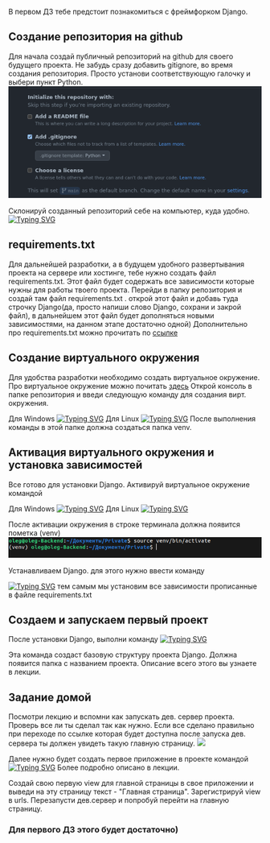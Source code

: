 В первом ДЗ тебе предстоит познакомиться с фреймфорком Django.

## Создание репозитория на github
Для начала создай публичный репозиторий на github для своего будущего проекта.
Не забудь сразу добавить gitignore, во время создания репозитория. Просто установи соответствующую галочку и выбери пункт Python.
![](./media/gitignore_rep.png) 

Склонируй созданный репозиторий себе на компьютер, куда удобно.
[![Typing SVG](https://readme-typing-svg.herokuapp.com?color=%2336BCF7&lines=git+clone+ссылка_на_репозиторий)](https://git.io/typing-svg)

## requirements.txt
Для дальнейшей разработки, а в будущем удобного развертывания проекта на сервере или хостинге, тебе нужно создать файл requirements.txt. Этот файл будет содержать все зависимости которые нужны для работы твоего проекта.
Перейди в папку репозитория и создай там файл requirements.txt . открой этот файл и добавь туда строчку Django(да, просто напиши слово Django, сохрани и закрой файл), в дальнейшем этот файл будет дополняться новыми зависимостями, на данном этапе достаточно одной)
Дополнительно про requirements.txt можно прочитать по [ссылке](https://pip.pypa.io/en/latest/user_guide/#requirements-files)

## Создание виртуального окружения
Для удобства разработки необходимо создать виртуальное окружение. Про виртуальное окружение можно почитать [здесь](https://devpractice.ru/python-lesson-17-virtual-envs/)
Открой консоль в папке репозитория и введи следующую команду для создания вирт. окружения.

Для Windows
[![Typing SVG](https://readme-typing-svg.herokuapp.com?color=%2336BCF7&lines=python+-m+venv+venv)](https://git.io/typing-svg)
Для Linux
[![Typing SVG](https://readme-typing-svg.herokuapp.com?color=%2336BCF7&lines=python3+-m+venv+venv)](https://git.io/typing-svg)
После выполнения команды в этой папке должна создаться папка venv.

## Активация виртуального окружения и установка зависимостей
Все готово для установки Django. Активируй виртуальное окружение командой

Для Windows
[![Typing SVG](https://readme-typing-svg.herokuapp.com?color=%2336BCF7&lines=venv\Scripts\activate)](https://git.io/typing-svg)
Для Linux
[![Typing SVG](https://readme-typing-svg.herokuapp.com?color=%2336BCF7&lines=source+venv/bin/activate)](https://git.io/typing-svg)

После активации окружения в строке терминала должна появится пометка (venv)
![](./media/venv_activate.png)

Устанавливаем Django. для этого нужно ввести команду 

[![Typing SVG](https://readme-typing-svg.herokuapp.com?color=%2336BCF7&lines=pip+install+-r+requirements.txt)](https://git.io/typing-svg)
тем самым мы установим все зависимости прописанные в файле requirements.txt

## Создаем и запускаем первый проект

После установки Django, выполни команду 
[![Typing SVG](https://readme-typing-svg.herokuapp.com?color=%2336BCF7&lines=django-admin+startproject+имя_проекта)](https://git.io/typing-svg)

Эта команда создаст базовую структуру проекта Django. Должна появится папка с названием проекта. Описание всего этого вы узнаете в лекции.

## Задание домой
Посмотри лекцию и вспомни как запускать дев. сервер проекта. Проверь все ли ты сделал так как нужно. Если все сделано правильно при переходе по ссылке которая будет доступна после запуска дев. сервера ты должен увидеть такую главную страницу.
![](https://assets.digitalocean.com/articles/63911/Django_local_server_front_page.png)

Далее нужно будет создать первое приложение в проекте командой 
[![Typing SVG](https://readme-typing-svg.herokuapp.com?color=%2336BCF7&lines=python+manage.py+startapp+имя_приложения)](https://git.io/typing-svg)
Более подробно описано в лекции.

Создай свою первую view для главной страницы в свое приложении и выведи на эту страницу текст - "Главная страница". Зарегистрируй view в urls. Перезапусти дев.сервер и попробуй перейти на главную страницу. 

### Для первого ДЗ этого будет достаточно)